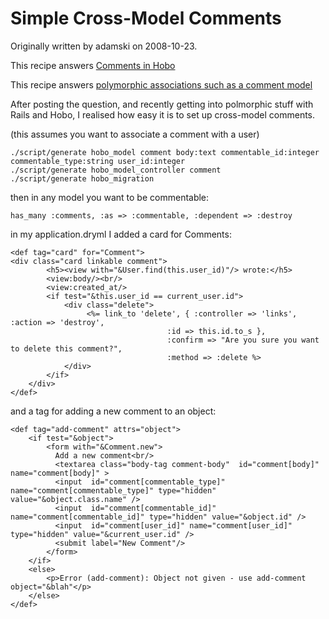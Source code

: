 # Simple Cross-Model Comments

Originally written by adamski on 2008-10-23.

This recipe answers [Comments in Hobo](/questions/16-comments-in-hobo)

This recipe answers [polymorphic associations such as a comment model](/questions/53-polymorphic-associations-such-as-a-comment)

After posting the question, and recently getting into polmorphic stuff with Rails and Hobo, I realised how easy it is to set up cross-model comments.

(this assumes you want to associate a comment with a user)

    ./script/generate hobo_model comment body:text commentable_id:integer commentable_type:string user_id:integer
    ./script/generate hobo_model_controller comment
    ./script/generate hobo_migration 


then in any model you want to be commentable:

    has_many :comments, :as => :commentable, :dependent => :destroy

in my application.dryml I added a card for Comments: 

    <def tag="card" for="Comment">
	<div class="card linkable comment">	      
    	    <h5><view with="&User.find(this.user_id)"/> wrote:</h5> 
    		<view:body/><br/>
    		<view:created_at/>		
    		<if test="&this.user_id == current_user.id">
    			<div class="delete">			
    				 <%= link_to 'delete', { :controller => 'links', :action => 'destroy',
                                       :id => this.id.to_s }, 
                                       :confirm => "Are you sure you want to delete this comment?",
                                       :method => :delete %>				
    			</div>
    		</if>
    	</div>  
    </def> 

and a tag for adding a new comment to an object:

    <def tag="add-comment" attrs="object">
    	<if test="&object">
    		<form with="&Comment.new">
    		  Add a new comment<br/>
    		  <textarea class="body-tag comment-body"  id="comment[body]"  name="comment[body]" >
    		  <input  id="comment[commentable_type]" name="comment[commentable_type]" type="hidden" value="&object.class.name" />	  	
    		  <input  id="comment[commentable_id]" name="comment[commentable_id]" type="hidden" value="&object.id" />	  	
    		  <input  id="comment[user_id]" name="comment[user_id]" type="hidden" value="&current_user.id" />	  	
    		  <submit label="New Comment"/>
    		</form>
    	</if>
    	<else>
    		<p>Error (add-comment): Object not given - use add-comment object="&blah"</p>
    	</else>
    </def>



